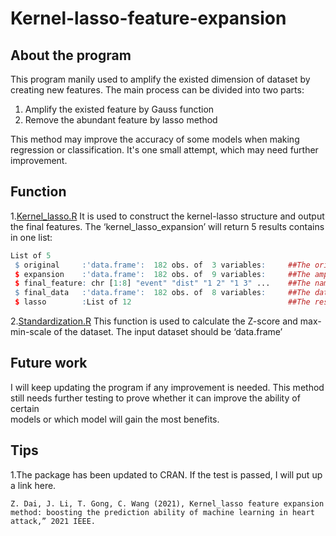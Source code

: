 # Kernel-lasso-feature-expansion
## About the program
This program manily used to amplify the existed dimension of dataset by creating new features. The main process can be divided into two parts:<br>
1. Amplify the existed feature by Gauss function<br>
2. Remove the abundant feature by lasso method<br>

This method may improve the accuracy of some models when making regression or classification. It's one small attempt, which may need further improvement.<br>

## Function
1.[Kernel_lasso.R](https://github.com/Zongrui-Dai/Kernel-lasso-feature-expansion/blob/main/R/Kernel_lasso.R)
It is used to construct the kernel-lasso structure and output the final features. The ‘kernel_lasso_expansion’ will return 5 results contains in one list:<br>
```R
List of 5
 $ original     :'data.frame':	182 obs. of  3 variables:     ##The original dataset
 $ expansion    :'data.frame':	182 obs. of  9 variables:     ##The amplified dataset
 $ final_feature: chr [1:8] "event" "dist" "1 2" "1 3" ...    ##The name of the final feature
 $ final_data   :'data.frame':	182 obs. of  8 variables:     ##The dataset of the final feature
 $ lasso        :List of 12                                   ##The result from the cv.glmnet()
```
2.[Standardization.R](https://github.com/Zongrui-Dai/Kernel-lasso-feature-expansion/blob/main/R/Standardization.R)
This function is used to calculate the Z-score and max-min-scale of the dataset. The input dataset should be ‘data.frame’

## Future work
I will keep updating the program if any improvement is needed. This method still needs further testing to prove whether it can improve the ability of certain<br>
models or which model will gain the most benefits. <br>

## Tips
1.The package has been updated to CRAN. If the test is passed, I will put up a link here.
```
Z. Dai, J. Li, T. Gong, C. Wang (2021), Kernel_lasso feature expansion method: boosting the prediction ability of machine learning in heart attack,” 2021 IEEE.
```
